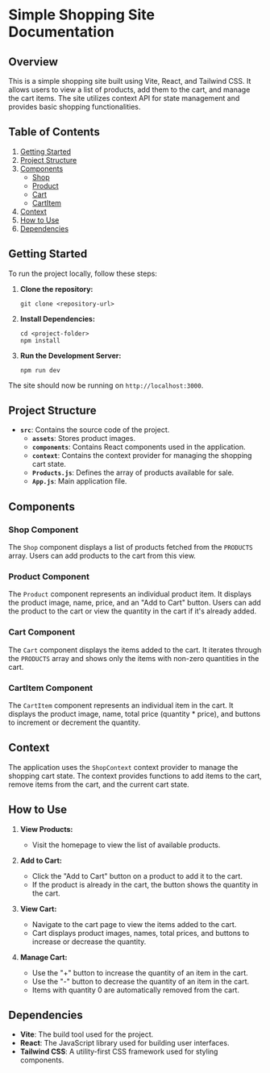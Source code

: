 # Simple Shopping Site Documentation

## Overview

This is a simple shopping site built using Vite, React, and Tailwind CSS. It allows users to view a list of products, add them to the cart, and manage the cart items. The site utilizes context API for state management and provides basic shopping functionalities.

## Table of Contents

1. [Getting Started](#getting-started)
2. [Project Structure](#project-structure)
3. [Components](#components)
    - [Shop](#shop-component)
    - [Product](#product-component)
    - [Cart](#cart-component)
    - [CartItem](#cartitem-component)
4. [Context](#context)
5. [How to Use](#how-to-use)
6. [Dependencies](#dependencies)

## Getting Started

To run the project locally, follow these steps:

1. **Clone the repository:**
   ```
   git clone <repository-url>
   ```

2. **Install Dependencies:**
   ```
   cd <project-folder>
   npm install
   ```

3. **Run the Development Server:**
   ```
   npm run dev
   ```

The site should now be running on `http://localhost:3000`.

## Project Structure

- **`src`**: Contains the source code of the project.
  - **`assets`**: Stores product images.
  - **`components`**: Contains React components used in the application.
  - **`context`**: Contains the context provider for managing the shopping cart state.
  - **`Products.js`**: Defines the array of products available for sale.
  - **`App.js`**: Main application file.
  
## Components

### Shop Component

The `Shop` component displays a list of products fetched from the `PRODUCTS` array. Users can add products to the cart from this view.

### Product Component

The `Product` component represents an individual product item. It displays the product image, name, price, and an "Add to Cart" button. Users can add the product to the cart or view the quantity in the cart if it's already added.

### Cart Component

The `Cart` component displays the items added to the cart. It iterates through the `PRODUCTS` array and shows only the items with non-zero quantities in the cart.

### CartItem Component

The `CartItem` component represents an individual item in the cart. It displays the product image, name, total price (quantity * price), and buttons to increment or decrement the quantity.

## Context

The application uses the `ShopContext` context provider to manage the shopping cart state. The context provides functions to add items to the cart, remove items from the cart, and the current cart state.

## How to Use

1. **View Products:**
   - Visit the homepage to view the list of available products.

2. **Add to Cart:**
   - Click the "Add to Cart" button on a product to add it to the cart.
   - If the product is already in the cart, the button shows the quantity in the cart.

3. **View Cart:**
   - Navigate to the cart page to view the items added to the cart.
   - Cart displays product images, names, total prices, and buttons to increase or decrease the quantity.

4. **Manage Cart:**
   - Use the "+" button to increase the quantity of an item in the cart.
   - Use the "-" button to decrease the quantity of an item in the cart.
   - Items with quantity 0 are automatically removed from the cart.

## Dependencies

- **Vite**: The build tool used for the project.
- **React**: The JavaScript library used for building user interfaces.
- **Tailwind CSS**: A utility-first CSS framework used for styling components.
